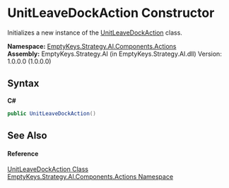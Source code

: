 # UnitLeaveDockAction Constructor 
 

Initializes a new instance of the <a href="T_EmptyKeys_Strategy_AI_Components_Actions_UnitLeaveDockAction">UnitLeaveDockAction</a> class.

**Namespace:**&nbsp;<a href="N_EmptyKeys_Strategy_AI_Components_Actions">EmptyKeys.Strategy.AI.Components.Actions</a><br />**Assembly:**&nbsp;EmptyKeys.Strategy.AI (in EmptyKeys.Strategy.AI.dll) Version: 1.0.0.0 (1.0.0.0)

## Syntax

**C#**<br />
``` C#
public UnitLeaveDockAction()
```


## See Also


#### Reference
<a href="T_EmptyKeys_Strategy_AI_Components_Actions_UnitLeaveDockAction">UnitLeaveDockAction Class</a><br /><a href="N_EmptyKeys_Strategy_AI_Components_Actions">EmptyKeys.Strategy.AI.Components.Actions Namespace</a><br />